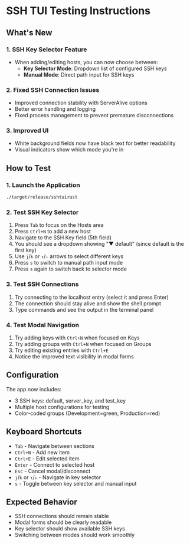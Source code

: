 # SSH TUI Testing Instructions

## What's New

### 1. SSH Key Selector Feature
- When adding/editing hosts, you can now choose between:
  - **Key Selector Mode**: Dropdown list of configured SSH keys
  - **Manual Mode**: Direct path input for SSH keys

### 2. Fixed SSH Connection Issues
- Improved connection stability with ServerAlive options
- Better error handling and logging
- Fixed process management to prevent premature disconnections

### 3. Improved UI
- White background fields now have black text for better readability
- Visual indicators show which mode you're in

## How to Test

### 1. Launch the Application
```bash
./target/release/sshtuirust
```

### 2. Test SSH Key Selector
1. Press `Tab` to focus on the Hosts area
2. Press `Ctrl+N` to add a new host
3. Navigate to the SSH Key field (5th field)
4. You should see a dropdown showing "▼ default" (since default is the first key)
5. Use `j`/`k` or `↑`/`↓` arrows to select different keys
6. Press `s` to switch to manual path input mode
7. Press `s` again to switch back to selector mode

### 3. Test SSH Connections
1. Try connecting to the localhost entry (select it and press Enter)
2. The connection should stay alive and show the shell prompt
3. Type commands and see the output in the terminal panel

### 4. Test Modal Navigation
1. Try adding keys with `Ctrl+N` when focused on Keys
2. Try adding groups with `Ctrl+N` when focused on Groups  
3. Try editing existing entries with `Ctrl+E`
4. Notice the improved text visibility in modal forms

## Configuration
The app now includes:
- 3 SSH keys: default, server_key, and test_key
- Multiple host configurations for testing
- Color-coded groups (Development=green, Production=red)

## Keyboard Shortcuts
- `Tab` - Navigate between sections
- `Ctrl+N` - Add new item
- `Ctrl+E` - Edit selected item
- `Enter` - Connect to selected host
- `Esc` - Cancel modal/disconnect
- `j`/`k` or `↑`/`↓` - Navigate in key selector
- `s` - Toggle between key selector and manual input

## Expected Behavior
- SSH connections should remain stable
- Modal forms should be clearly readable
- Key selector should show available SSH keys
- Switching between modes should work smoothly
